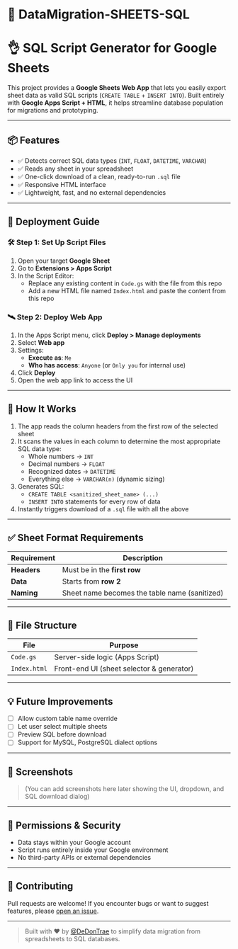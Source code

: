 # 🧾 DataMigration-SHEETS-SQL
# 👌 SQL Script Generator for Google Sheets
This project provides a **Google Sheets Web App** that lets you easily export sheet data as valid SQL scripts (`CREATE TABLE` + `INSERT INTO`). Built entirely with **Google Apps Script + HTML**, it helps streamline database population for migrations and prototyping.

---

## 📦 Features

- ✅ Detects correct SQL data types (`INT`, `FLOAT`, `DATETIME`, `VARCHAR`)
- ✅ Reads any sheet in your spreadsheet
- ✅ One-click download of a clean, ready-to-run `.sql` file
- ✅ Responsive HTML interface
- ✅ Lightweight, fast, and no external dependencies

---

## 🚀 Deployment Guide

### 🛠️ Step 1: Set Up Script Files

1. Open your target **Google Sheet**
2. Go to **Extensions > Apps Script**
3. In the Script Editor:
   - Replace any existing content in `Code.gs` with the file from this repo
   - Add a new HTML file named `Index.html` and paste the content from this repo

### 🛰️ Step 2: Deploy Web App

1. In the Apps Script menu, click **Deploy > Manage deployments**
2. Select **Web app**
3. Settings:
   - **Execute as**: `Me`
   - **Who has access**: `Anyone` (or `Only you` for internal use)
4. Click **Deploy**
5. Open the web app link to access the UI

---

## 🧠 How It Works

1. The app reads the column headers from the first row of the selected sheet
2. It scans the values in each column to determine the most appropriate SQL data type:
   - Whole numbers → `INT`
   - Decimal numbers → `FLOAT`
   - Recognized dates → `DATETIME`
   - Everything else → `VARCHAR(n)` (dynamic sizing)
3. Generates SQL:
   - `CREATE TABLE <sanitized_sheet_name> (...)`
   - `INSERT INTO` statements for every row of data
4. Instantly triggers download of a `.sql` file with all the above

---

## ✅ Sheet Format Requirements

| Requirement | Description |
|-------------|-------------|
| **Headers** | Must be in the **first row** |
| **Data**    | Starts from **row 2** |
| **Naming**  | Sheet name becomes the table name (sanitized) |

---

## 📁 File Structure

| File         | Purpose                                       |
|--------------|-----------------------------------------------|
| `Code.gs`    | Server-side logic (Apps Script)               |
| `Index.html` | Front-end UI (sheet selector & generator)     |

---

## 💡 Future Improvements

- [ ] Allow custom table name override
- [ ] Let user select multiple sheets
- [ ] Preview SQL before download
- [ ] Support for MySQL, PostgreSQL dialect options

---

## 📸 Screenshots

> (You can add screenshots here later showing the UI, dropdown, and SQL download dialog)

---

## 🔐 Permissions & Security

- Data stays within your Google account
- Script runs entirely inside your Google environment
- No third-party APIs or external dependencies

---

## 🧩 Contributing

Pull requests are welcome! If you encounter bugs or want to suggest features, please [open an issue](https://github.com/DeDonTrae/DataMigration-SHEETS-SQL/issues).

---

> Built with ❤️ by [@DeDonTrae](https://github.com/DeDonTrae) to simplify data migration from spreadsheets to SQL databases.
